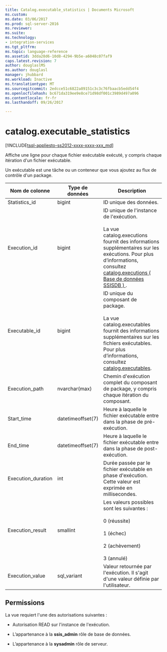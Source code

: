 ```yaml
---
title: Catalog.executable_statistics | Documents Microsoft
ms.custom: 
ms.date: 03/06/2017
ms.prod: sql-server-2016
ms.reviewer: 
ms.suite: 
ms.technology:
- integration-services
ms.tgt_pltfrm: 
ms.topic: language-reference
ms.assetid: 3dda28d6-10d8-4294-9b5e-a6048c07faf9
caps.latest.revision: 7
author: douglaslMS
ms.author: douglasl
manager: jhubbard
ms.workload: Inactive
ms.translationtype: MT
ms.sourcegitcommit: 2edcce51c6822a89151c3c3c76fbaacb5edd54f4
ms.openlocfilehash: bc671da319ee9e8ce71d98df001c3989d497a096
ms.contentlocale: fr-fr
ms.lasthandoff: 09/26/2017

---
```

# <a name="catalogexecutablestatistics"></a>catalog.executable_statistics
[!INCLUDE[tsql-appliesto-ss2012-xxxx-xxxx-xxx_md](../../includes/tsql-appliesto-ss2012-xxxx-xxxx-xxx-md.md)]

  Affiche une ligne pour chaque fichier exécutable exécuté, y compris chaque itération d'un fichier exécutable.  
  
 Un exécutable est une tâche ou un conteneur que vous ajoutez au flux de contrôle d'un package.  
  
|Nom de colonne|Type de données| Description|  
|-----------------|---------------|-----------------|  
|Statistics_id|bigint|ID unique des données.|  
|Execution_id|bigint|ID unique de l'instance de l'exécution.<br /><br /> La vue catalog.executions fournit des informations supplémentaires sur les exécutions. Pour plus d’informations, consultez [catalog.executions &#40; Base de données SSISDB &#41; ](../../integration-services/system-views/catalog-executions-ssisdb-database.md).|  
|Executable_id|bigint|ID unique du composant de package.<br /><br /> La vue catalog.executables fournit des informations supplémentaires sur les fichiers exécutables. Pour plus d’informations, consultez [catalog.executables](../../integration-services/system-views/catalog-executables.md).|  
|Execution_path|nvarchar(max)|Chemin d'exécution complet du composant de package, y compris chaque itération du composant.|  
|Start_time|datetimeoffset(7)|Heure à laquelle le fichier exécutable entre dans la phase de pré-exécution.|  
|End_time|datetimeoffset(7)|Heure à laquelle le fichier exécutable entre dans la phase de post-exécution.|  
|Execution_duration|int|Durée passée par le fichier exécutable en phase d'exécution. Cette valeur est exprimée en millisecondes.|  
|Execution_result|smallint|Les valeurs possibles sont les suivantes :<br /><br /> 0 (réussite)<br /><br /> 1 (échec)<br /><br /> 2 (achèvement)<br /><br /> 3 (annulé)|  
|Execution_value|sql_variant|Valeur retournée par l'exécution. Il s'agit d'une valeur définie par l'utilisateur.|  
  
## <a name="permissions"></a>Permissions  
 La vue requiert l'une des autorisations suivantes :  
  
-   Autorisation READ sur l'instance de l'exécution.  
  
-   L’appartenance à la **ssis_admin** rôle de base de données.  
  
-   L’appartenance à la **sysadmin** rôle de serveur.  
  
  

